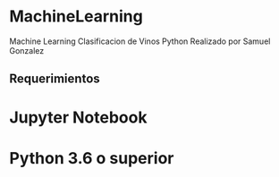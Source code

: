# MachineLearning
Machine Learning Clasificacion de Vinos Python
Realizado por Samuel Gonzalez

## Requerimientos
# Jupyter Notebook
# Python 3.6 o superior
